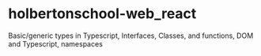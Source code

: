 # holbertonschool-web_react
Basic/generic types in Typescript, Interfaces, Classes, and functions, DOM and Typescript, namespaces
